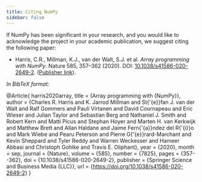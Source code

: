 ```yaml
---
title: Citing NumPy
sidebar: false
---
```


If NumPy has been significant in your research, and you would like to acknowledge the project in your academic publication, we suggest citing the following paper:

- Harris, C.R., Millman, K.J., van der Walt, S.J. et al. _Array programming with NumPy_. Nature 585, 357–362 (2020). DOI: [10.1038/s41586-020-2649-2](https://doi.org/10.1038/s41586-020-2649-2). ([Publisher link](https://www.nature.com/articles/s41586-020-2649-2)).

_In BibTeX format:_

 @Article{         harris2020array,
  title         = {Array programming with {NumPy}},
  author        = {Charles R. Harris and K. Jarrod Millman and St{\'{e}}fan J.
                  van der Walt and Ralf Gommers and Pauli Virtanen and David
                  Cournapeau and Eric Wieser and Julian Taylor and Sebastian
                  Berg and Nathaniel J. Smith and Robert Kern and Matti Picus
                  and Stephan Hoyer and Marten H. van Kerkwijk and Matthew
                  Brett and Allan Haldane and Jaime Fern{\'{a}}ndez del
                  R{\'{i}}o and Mark Wiebe and Pearu Peterson and Pierre
                  G{\'{e}}rard-Marchant and Kevin Sheppard and Tyler Reddy and
                  Warren Weckesser and Hameer Abbasi and Christoph Gohlke and
                  Travis E. Oliphant},
  year          = {2020},
  month         = sep,
  journal       = {Nature},
  volume        = {585},
  number        = {7825},
  pages         = {357--362},
  doi           = {10.1038/s41586-020-2649-2},
  publisher     = {Springer Science and Business Media {LLC}},
  url           = {https://doi.org/10.1038/s41586-020-2649-2}
 }
